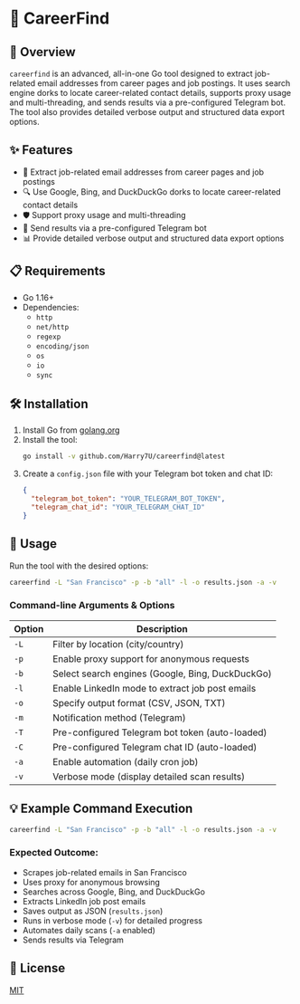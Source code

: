 # 🎯 CareerFind

## 🌟 Overview
`careerfind` is an advanced, all-in-one Go tool designed to extract job-related email addresses from career pages and job postings. It uses search engine dorks to locate career-related contact details, supports proxy usage and multi-threading, and sends results via a pre-configured Telegram bot. The tool also provides detailed verbose output and structured data export options.

## ✨ Features
- 📧 Extract job-related email addresses from career pages and job postings
- 🔍 Use Google, Bing, and DuckDuckGo dorks to locate career-related contact details
- 🛡️ Support proxy usage and multi-threading
- 🤖 Send results via a pre-configured Telegram bot
- 📊 Provide detailed verbose output and structured data export options

## 📋 Requirements
- Go 1.16+
- Dependencies:
  - `http`
  - `net/http`
  - `regexp`
  - `encoding/json`
  - `os`
  - `io`
  - `sync`

## 🛠️ Installation
1. Install Go from [golang.org](https://golang.org/dl/)
2. Install the tool:
   ```sh
   go install -v github.com/Harry7U/careerfind@latest
   ```
3. Create a `config.json` file with your Telegram bot token and chat ID:
   ```json
   {
     "telegram_bot_token": "YOUR_TELEGRAM_BOT_TOKEN",
     "telegram_chat_id": "YOUR_TELEGRAM_CHAT_ID"
   }
   ```

## 🚀 Usage
Run the tool with the desired options:
```sh
careerfind -L "San Francisco" -p -b "all" -l -o results.json -a -v
```

### Command-line Arguments & Options
| Option | Description |
|--------|-------------|
| `-L` | Filter by location (city/country) |
| `-p` | Enable proxy support for anonymous requests |
| `-b` | Select search engines (Google, Bing, DuckDuckGo) |
| `-l` | Enable LinkedIn mode to extract job post emails |
| `-o` | Specify output format (CSV, JSON, TXT) |
| `-m` | Notification method (Telegram) |
| `-T` | Pre-configured Telegram bot token (auto-loaded) |
| `-C` | Pre-configured Telegram chat ID (auto-loaded) |
| `-a` | Enable automation (daily cron job) |
| `-v` | Verbose mode (display detailed scan results) |

## 💡 Example Command Execution
```sh
careerfind -L "San Francisco" -p -b "all" -l -o results.json -a -v
```

### Expected Outcome:
- Scrapes job-related emails in San Francisco
- Uses proxy for anonymous browsing
- Searches across Google, Bing, and DuckDuckGo
- Extracts LinkedIn job post emails
- Saves output as JSON (`results.json`)
- Runs in verbose mode (`-v`) for detailed progress
- Automates daily scans (`-a` enabled)
- Sends results via Telegram

## 📜 License
[MIT](LICENSE)

